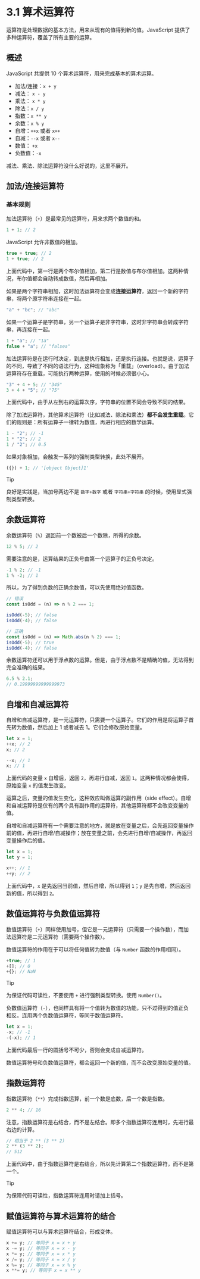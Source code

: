 # 3.1 算术运算符

运算符是处理数据的基本方法，用来从现有的值得到新的值。JavaScript 提供了多种运算符，覆盖了所有主要的运算。

## 概述

JavaScript 共提供 10 个算术运算符，用来完成基本的算术运算。

- 加法/连接：`x + y`
- 减法： `x - y`
- 乘法： `x * y`
- 除法：`x / y`
- 指数：`x ** y`
- 余数：`x % y`
- 自增：`++x` 或者 `x++`
- 自减：`--x` 或者 `x--`
- 数值： `+x`
- 负数值：`-x`

减法、乘法、除法运算符没什么好说的，这里不展开。

## 加法/连接运算符

### 基本规则

加法运算符（`+`）是最常见的运算符，用来求两个数值的和。

```js
1 + 1; // 2
```

JavaScript 允许非数值的相加。

```js
true + true; // 2
1 + true; // 2
```

上面代码中，第一行是两个布尔值相加，第二行是数值与布尔值相加。这两种情况，布尔值都会自动转成数值，然后再相加。

如果是两个字符串相加，这时加法运算符会变成**连接运算符**，返回一个新的字符串，将两个原字符串连接在一起。

```js
"a" + "bc"; // "abc"
```

如果一个运算子是字符串，另一个运算子是非字符串，这时非字符串会转成字符串，再连接在一起。

```js
1 + "a"; // "1a"
false + "a"; // "falsea"
```

加法运算符是在运行时决定，到底是执行相加，还是执行连接。也就是说，运算子的不同，导致了不同的语法行为，这种现象称为「重载」（overload）。由于加法运算符存在重载，可能执行两种运算，使用的时候必须很小心。

```js
"3" + 4 + 5; // "345"
3 + 4 + "5"; // "75"
```

上面代码中，由于从左到右的运算次序，字符串的位置不同会导致不同的结果。

除了加法运算符，其他算术运算符（比如减法、除法和乘法）**都不会发生重载**。它们的规则是：所有运算子一律转为数值，再进行相应的数学运算。

```js
1 - "2"; // -1
1 * "2"; // 2
1 / "2"; // 0.5
```

如果对象相加，会触发一系列的强制类型转换，此处不展开。

```js
({}) + 1; // '[object Object]1'
```

> [!tip]
> 良好是实践是，当加号两边不是 `数字+数字` 或者 `字符串+字符串` 的时候，使用显式强制类型转换。

## 余数运算符

余数运算符（`%`）返回前一个数被后一个数除，所得的余数。

```js
12 % 5; // 2
```

需要注意的是，运算结果的正负号由第一个运算子的正负号决定。

```js
-1 % 2; // -1
1 % -2; // 1
```

所以，为了得到负数的正确余数值，可以先使用绝对值函数。

```js
// 错误
const isOdd = (n) => n % 2 === 1;

isOdd(-5); // false
isOdd(-4); // false

// 正确
const isOdd = (n) => Math.abs(n % 2) === 1;
isOdd(-5); // true
isOdd(-4); // false
```

余数运算符还可以用于浮点数的运算。但是，由于浮点数不是精确的值，无法得到完全准确的结果。

```js
6.5 % 2.1;
// 0.19999999999999973
```

## 自增和自减运算符

自增和自减运算符，是一元运算符，只需要一个运算子。它们的作用是将运算子首先转为数值，然后加上 1 或者减去 1。它们会修改原始变量。

```js
let x = 1;
++x; // 2
x; // 2

--x; // 1
x; // 1
```

上面代码的变量 `x` 自增后，返回 `2`，再进行自减，返回 `1`。这两种情况都会使得，原始变量 `x` 的值发生改变。

运算之后，变量的值发生变化，这种效应叫做运算的副作用（side effect）。自增和自减运算符是仅有的两个具有副作用的运算符，其他运算符都不会改变变量的值。

自增和自减运算符有一个需要注意的地方，就是放在变量之后，会先返回变量操作前的值，再进行自增/自减操作；放在变量之前，会先进行自增/自减操作，再返回变量操作后的值。

```js
let x = 1;
let y = 1;

x++; // 1
++y; // 2
```

上面代码中，`x` 是先返回当前值，然后自增，所以得到 `1`；`y` 是先自增，然后返回新的值，所以得到 `2`。

## 数值运算符与负数值运算符

数值运算符（`+`）同样使用加号，但它是一元运算符（只需要一个操作数），而加法运算符是二元运算符（需要两个操作数）。

数值运算符的作用在于可以将任何值转为数值（与 `Number` 函数的作用相同）。

```js
+true; // 1
+[]; // 0
+{}; // NaN
```

> [!tip]
> 为保证代码可读性，不要使用 `+` 进行强制类型转换。使用 `Number()`。

负数值运算符（`-`），也同样具有将一个值转为数值的功能，只不过得到的值正负相反。连用两个负数值运算符，等同于数值运算符。

```js
let x = 1;
-x; // -1
-(-x); // 1
```

上面代码最后一行的圆括号不可少，否则会变成自减运算符。

数值运算符号和负数值运算符，都会返回一个新的值，而不会改变原始变量的值。

## 指数运算符

指数运算符（`**`）完成指数运算，前一个数是底数，后一个数是指数。

```js
2 ** 4; // 16
```

注意，指数运算符是右结合，而不是左结合。即多个指数运算符连用时，先进行最右边的计算。

```js
// 相当于 2 ** (3 ** 2)
2 ** (3 ** 2);
// 512
```

上面代码中，由于指数运算符是右结合，所以先计算第二个指数运算符，而不是第一个。

> [!tip]
> 为保障代码可读性，指数运算符连用时请加上括号。

## 赋值运算符与算术运算符的结合

赋值运算符可以与算术运算符结合，形成变体。

```js
x += y; // 等同于 x = x + y
x -= y; // 等同于 x = x - y
x *= y; // 等同于 x = x * y
x /= y; // 等同于 x = x / y
x %= y; // 等同于 x = x % y
x **= y; // 等同于 x = x ** y
```
